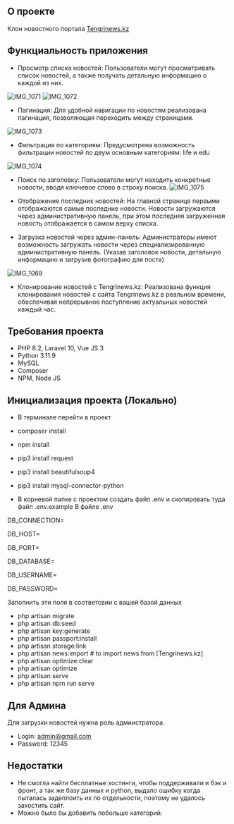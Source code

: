 ## О проекте
Клон новостного портала [Tengrinews.kz](https://tengrinews.kz)

## Функциальность приложения
- Просмотр списка новостей: Пользователи могут просматривать список новостей, а также получать детальную информацию о каждой из них.

![IMG_1071](https://github.com/laseeml/tengri_clone/assets/102917982/5c19e078-9e04-44a9-971a-b04c077956dc)
![IMG_1072](https://github.com/laseeml/tengri_clone/assets/102917982/5ae512ff-caa1-4f37-b352-08ae98fd2b1d)
- Пагинация: Для удобной навигации по новостям реализована пагинация, позволяющая переходить между страницами.

![IMG_1073](https://github.com/laseeml/tengri_clone/assets/102917982/e0acadef-4b02-494f-bf83-bfe558d1efef)
- Фильтрация по категориям: Предусмотрена возможность фильтрации новостей по двум основным категориям: life и edu

![IMG_1074](https://github.com/laseeml/tengri_clone/assets/102917982/f7a1bf7c-b189-444b-9ec7-f44cde01f632)
- Поиск по заголовку: Пользователи могут находить конкретные новости, вводя ключевое слово в строку поиска.
![IMG_1075](https://github.com/laseeml/tengri_clone/assets/102917982/0c1026fd-0533-4136-a4c1-30b59e182cd0)

- Отображение последних новостей: На главной странице первыми отображаются самые последние новости. Новости загружаются через административную панель, при этом последняя загруженная новость отображается в самом верху списка.

- Загрузка новостей через админ-панель: Администраторы имеют возможность загружать новости через специализированную административную панель. (Указав заголовок новости, детальную информацию и загрузив фотографию для поста)
  
![IMG_1069](https://github.com/laseeml/tengri_clone/assets/102917982/e746e71b-fb84-40b7-81e7-299c2b544aac)
- Клонирование новостей с Tengrinews.kz: Реализована функция клонирования новостей с сайта Tengrinews.kz в реальном времени, обеспечивая непрерывное поступление актуальных новостей каждый час.

## Требования проекта
- PHP 8.2, Laravel 10, Vue JS 3
- Python 3.11.9
- MySQL 
- Composer
- NPM, Node JS

## Инициализация проекта (Локально)
- В терминале перейти в проект
- composer install
- npm install
- pip3 install request
- pip3 install beautifulsoup4
- pip3 install mysql-connector-python

- В корневой папке с проектом создать файл .env и скопировать туда файл .env.example
В файле .env

DB_CONNECTION=

DB_HOST=

DB_PORT=

DB_DATABASE=

DB_USERNAME=

DB_PASSWORD=

Заполнить эти поля в соответсвии с вашей базой данных

- php artisan migrate
- php artisan db:seed
- php artisan key:generate
- php artisan passport:install 
- php artisan storage:link
- php artisan news:import  # to import news from [Tengrinews.kz]
- php artisan optimize:clear
- php artisan optimize
- php artisan serve
- php artisan npm run serve

## Для Админа
Для загрузки новостей нужна роль адмиистратора.
- Login: admin@gmail.com <br/>
- Password: 12345

## Недостатки
- Не смогла найти бесплатные хостинги, чтобы поддерживали и бэк и фронт, а так же базу данных и python, выдало ошибку когда пыталась задеплоить их по отдельности, поэтому не удалось захостить сайт.
- Можно было бы добавить побольше категорий.
